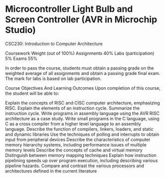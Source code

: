# Microcontroller Light Bulb and Screen Controller (AVR in Microchip Studio)
CSC230: Introduction to Computer Architecture

Coursework	Weight (out of 100%)
Assignments	40%
Labs (participation)	5%
Exams	55%

In order to pass the course, students must obtain a passing grade on the weighted average of all assignments and obtain a passing grade final exam.
The mark for labs is based on lab participation.


Course Objectives And Learning Outcomes
Upon completion of this course, the student will be able to:

Explain the concepts of RISC and CISC computer architecture, emphasizing RISC.
Explain the elements of an instruction cycle.
Summarize the instruction cycle.
Write programs in assembly language using the AVR RISC architecture as a case study.
Write small programs in the C language, using C as a cross compiler from a higher level language to an assembly language.
Describe the function of compilers, linkers, loaders, and static and dynamic libraries
Use the techniques of polling and interrupts to obtain input from peripheral devices
Describe the characteristics of computer memory hierarchy systems, including performance issues of multiple memory levels
Describe the concepts of cache and virtual memory
Distinguish between memory mapping techniques
Explain how instruction pipelining speeds up over program execution, including describing various pipeline hazards.
Compare and contrast the various processors and architectures defined in the current literature
